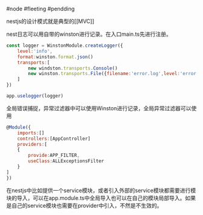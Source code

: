 #node #fleeting #pendding 


nestjs的设计模式就是典型的[[MVC]] 

nest日志可以用自带的winston进行记录。在入口main.ts先进行注册。

```jsx
const logger = WinstonModule.createLogger({
	level:'info',
	format:winston.format.json()
	transports:[
		new windston.transports.Console()
		new winston.transports.File({filename:'error.log',level:'error'})
	]
})

app.uselogger(logger)
```

全局错误捕捉，异常过滤器中可以使用Winston进行记录，全局异常过滤器可以使用

```jsx
@Module({
	imports:[]
	controllers:[AppController]
	providers:[
	{
		provide:APP_FILTER,
		useClass:ALLExceptionsFilter
	}
]
})
```

在nestjs中比如提供一个service模块，或者引入外部的service模块都需要进行模块的导入，可以在app.module.ts中全局导入也可以在自己的模块局部导入。如果是自己的service模块也需要在provider中引入，不然是不生效的。
